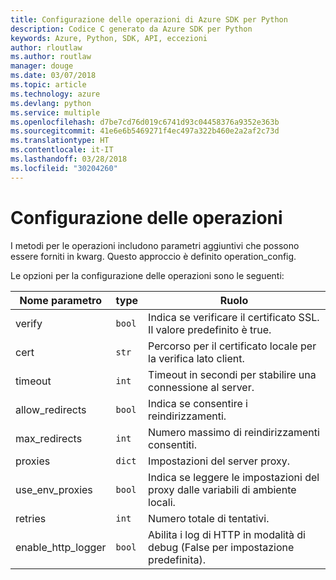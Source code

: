 ```yaml
---
title: Configurazione delle operazioni di Azure SDK per Python
description: Codice C generato da Azure SDK per Python
keywords: Azure, Python, SDK, API, eccezioni
author: rloutlaw
ms.author: routlaw
manager: douge
ms.date: 03/07/2018
ms.topic: article
ms.technology: azure
ms.devlang: python
ms.service: multiple
ms.openlocfilehash: d7be7cd76d019c6741d93c04458376a9352e363b
ms.sourcegitcommit: 41e6e6b5469271f4ec497a322b460e2a2af2c73d
ms.translationtype: HT
ms.contentlocale: it-IT
ms.lasthandoff: 03/28/2018
ms.locfileid: "30204260"
---
```

# <a name="operation-config"></a>Configurazione delle operazioni 

I metodi per le operazioni includono parametri aggiuntivi che possono essere forniti in kwarg. Questo approccio è definito operation_config.

Le opzioni per la configurazione delle operazioni sono le seguenti:

|Nome parametro|type|Ruolo|
|----------------------|------|---------------|
| verify |`bool`|Indica se verificare il certificato SSL. Il valore predefinito è true.|
|  cert |`str`| Percorso per il certificato locale per la verifica lato client.|
|  timeout |`int`| Timeout in secondi per stabilire una connessione al server.|
|  allow_redirects |`bool` | Indica se consentire i reindirizzamenti.|
|  max_redirects  |`int`| Numero massimo di reindirizzamenti consentiti.|
|  proxies  |`dict` |Impostazioni del server proxy.|
|  use_env_proxies |`bool` |Indica se leggere le impostazioni del proxy dalle variabili di ambiente locali.|
|  retries  |`int` | Numero totale di tentativi.|
|  enable_http_logger | `bool`| Abilita i log di HTTP in modalità di debug (False per impostazione predefinita).|
